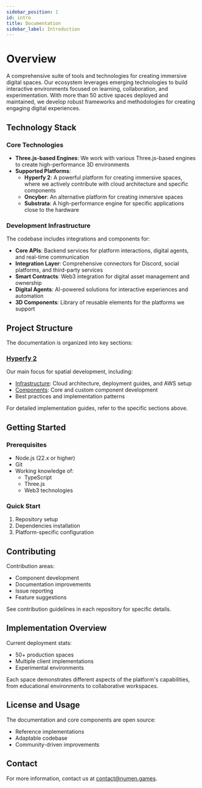 ```yaml
---
sidebar_position: 1
id: intro
title: Documentation
sidebar_label: Introduction
---
```


# Overview

A comprehensive suite of tools and technologies for creating immersive digital spaces. Our ecosystem leverages emerging technologies to build interactive environments focused on learning, collaboration, and experimentation. With more than 50 active spaces deployed and maintained, we develop robust frameworks and methodologies for creating engaging digital experiences.

## Technology Stack

### Core Technologies

- **Three.js-based Engines**: We work with various Three.js-based engines to create high-performance 3D environments
- **Supported Platforms**:
  - **Hyperfy 2**: A powerful platform for creating immersive spaces, where we actively contribute with cloud architecture and specific components
  - **Oncyber**: An alternative platform for creating inmersive spaces
  - **Substrata**: A high-performance engine for specific applications close to the hardware

### Development Infrastructure

The codebase includes integrations and components for:

- **Core APIs**: Backend services for platform interactions, digital agents, and real-time communication
- **Integration Layer**: Comprehensive connectors for Discord, social platforms, and third-party services
- **Smart Contracts**: Web3 integration for digital asset management and ownership
- **Digital Agents**: AI-powered solutions for interactive experiences and automation
- **3D Components**: Library of reusable elements for the platforms we support

## Project Structure

The documentation is organized into key sections:

### [Hyperfy 2](/docs/organization/technology/hyperfy-2/overview)
Our main focus for spatial development, including:
- [Infrastructure](/docs/organization/technology/hyperfy-2/infrastructure/overview): Cloud architecture, deployment guides, and AWS setup
- [Components](/docs/organization/technology/hyperfy-2/components/overview): Core and custom component development
- Best practices and implementation patterns

<!-- ### [ai16z](/docs/ai16z/overview)
Integration of AI capabilities:
- System architecture and design patterns
- Platform integrations with Discord, Hyperfy, and Oncyber
- Deployment strategies and best practices -->

For detailed implementation guides, refer to the specific sections above.

## Getting Started

### Prerequisites

- Node.js (22.x or higher)
- Git
- Working knowledge of:
  - TypeScript
  - Three.js
  - Web3 technologies

### Quick Start

1. Repository setup
2. Dependencies installation
3. Platform-specific configuration

## Contributing

Contribution areas:
- Component development
- Documentation improvements
- Issue reporting
- Feature suggestions

See contribution guidelines in each repository for specific details.

## Implementation Overview

Current deployment stats:
- 50+ production spaces
- Multiple client implementations
- Experimental environments

Each space demonstrates different aspects of the platform's capabilities, from educational environments to collaborative workspaces.

## License and Usage

The documentation and core components are open source:
- Reference implementations
- Adaptable codebase
- Community-driven improvements

## Contact

For more information, contact us at [contact@numen.games](mailto:contact@numen.games).
